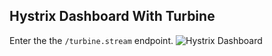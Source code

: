 ## Hystrix Dashboard With Turbine

Enter the the `/turbine.stream` endpoint.
![Hystrix Dashboard](slides/resources/images/hystrix-dashboard.png "Hystrix Dashboard") <!-- .element: style="border:1px solid black;" -->
